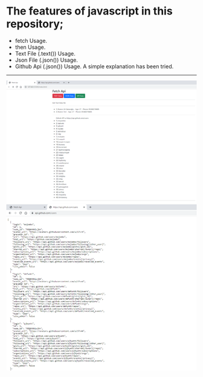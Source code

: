 # The features of javascript in this repository;
- fetch Usage.
- then Usage.
- Text File (.text()) Usage.
- Json File (.json()) Usage.
- Github Api (.json()) Usage.
A simple explanation has been tried.
-------------
![](img/fetch-api.png)
![](img/github-api.png)
